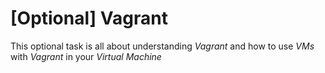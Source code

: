 # [Optional] Vagrant

This optional task is all about understanding *Vagrant* and how to use *VMs* with *Vagrant* in your *Virtual Machine*

